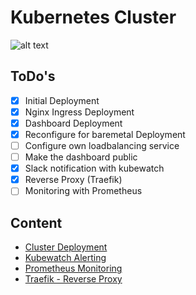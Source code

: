 # Kubernetes Cluster
![alt text](https://encrypted-tbn0.gstatic.com/images?q=tbn:ANd9GcS8ZSnq8vxxNXQ4uoAKCoKUYYXRogxoJULNmOcTmnSejB9Hm16GlQ "Kubernetes Logo")

## ToDo's
- [x] Initial Deployment
- [x] Nginx Ingress Deployment
- [x] Dashboard Deployment
- [x] Reconfigure for baremetal Deployment
- [ ] Configure own loadbalancing service
- [ ] Make the dashboard public
- [x] Slack notification with kubewatch
- [x] Reverse Proxy (Traefik)
- [ ] Monitoring with Prometheus

## Content
* [Cluster Deployment](https://github.com/jklaiber/KubernetesClusterCoreOS/tree/master/ClusterDeployment)
* [Kubewatch Alerting](https://github.com/jklaiber/KubernetesClusterCoreOS/tree/master/kubewatch)
* [Prometheus Monitoring](https://github.com/jklaiber/KubernetesClusterCoreOS/tree/master/prometheus)
* [Traefik - Reverse Proxy](https://github.com/jklaiber/KubernetesClusterCoreOS/tree/master/traefik)
